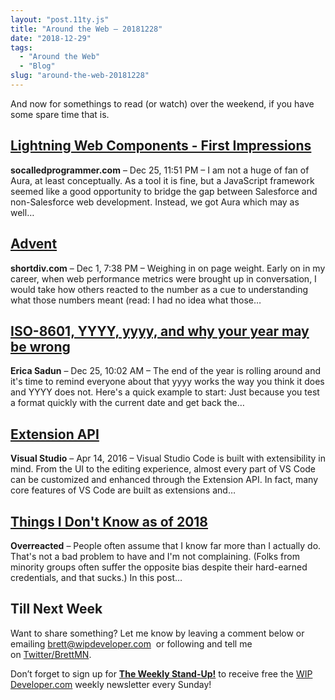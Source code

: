 ```yaml
---
layout: "post.11ty.js"
title: "Around the Web – 20181228"
date: "2018-12-29"
tags: 
  - "Around the Web"
  - "Blog"
slug: "around-the-web-20181228"
---
```


And now for somethings to read (or watch) over the weekend, if you have some spare time that is.

## [Lightning Web Components - First Impressions](https://socalledprogrammer.com/2018/12/26/lightning-web-components-first-impressions.html)

**socalledprogrammer.com** – Dec 25, 11:51 PM – I am not a huge of fan of Aura, at least conceptually. As a tool it is fine, but a JavaScript framework seemed like a good opportunity to bridge the gap between Salesforce and non-Salesforce web development. Instead, we got Aura which may as well…

## [Advent](http://shortdiv.com/tags/advent/)

**shortdiv.com** – Dec 1, 7:38 PM – Weighing in on page weight. Early on in my career, when web performance metrics were brought up in conversation, I would take how others reacted to the number as a cue to understanding what those numbers meant (read: I had no idea what those…

## [ISO-8601, YYYY, yyyy, and why your year may be wrong](https://ericasadun.com/2018/12/25/iso-8601-yyyy-yyyy-and-why-your-year-may-be-wrong/)

**Erica Sadun** – Dec 25, 10:02 AM – The end of the year is rolling around and it's time to remind everyone about that yyyy works the way you think it does and YYYY does not. Here's a quick example to start: Just because you test a format quickly with the current date and get back the…

## [Extension API](https://code.visualstudio.com/api)

**Visual Studio** – Apr 14, 2016 – Visual Studio Code is built with extensibility in mind. From the UI to the editing experience, almost every part of VS Code can be customized and enhanced through the Extension API. In fact, many core features of VS Code are built as extensions and…

## [Things I Don't Know as of 2018](https://overreacted.io/things-i-dont-know-as-of-2018/)

**Overreacted** – People often assume that I know far more than I actually do. That's not a bad problem to have and I'm not complaining. (Folks from minority groups often suffer the opposite bias despite their hard-earned credentials, and that sucks.) In this post…

## Till Next Week

Want to share something? Let me know by leaving a comment below or emailing [brett@wipdeveloper.com](mailto:brett@wipdeveloper.com)  or following and tell me on [Twitter/BrettMN](https://twitter.com/BrettMN).

Don’t forget to sign up for **[The Weekly Stand-Up!](https://wipdeveloper.wpcomstaging.com/newsletter/)** to receive free the [WIP Developer.com](https://wipdeveloper.wpcomstaging.com/) weekly newsletter every Sunday!

